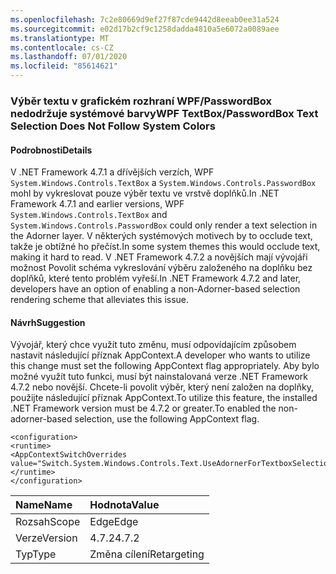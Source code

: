 ```yaml
---
ms.openlocfilehash: 7c2e80669d9ef27f87cde9442d8eeab0ee31a524
ms.sourcegitcommit: e02d17b2cf9c1258dadda4810a5e6072a0089aee
ms.translationtype: MT
ms.contentlocale: cs-CZ
ms.lasthandoff: 07/01/2020
ms.locfileid: "85614621"
---
```

### <a name="wpf-textboxpasswordbox-text-selection-does-not-follow-system-colors"></a><span data-ttu-id="0908b-101">Výběr textu v grafickém rozhraní WPF/PasswordBox nedodržuje systémové barvy</span><span class="sxs-lookup"><span data-stu-id="0908b-101">WPF TextBox/PasswordBox Text Selection Does Not Follow System Colors</span></span>

#### <a name="details"></a><span data-ttu-id="0908b-102">Podrobnosti</span><span class="sxs-lookup"><span data-stu-id="0908b-102">Details</span></span>

<span data-ttu-id="0908b-103">V .NET Framework 4.7.1 a dřívějších verzích, WPF `System.Windows.Controls.TextBox` a `System.Windows.Controls.PasswordBox` mohl by vykreslovat pouze výběr textu ve vrstvě doplňků.</span><span class="sxs-lookup"><span data-stu-id="0908b-103">In .NET Framework 4.7.1 and earlier versions, WPF `System.Windows.Controls.TextBox` and `System.Windows.Controls.PasswordBox` could only render a text selection in the Adorner layer.</span></span> <span data-ttu-id="0908b-104">V některých systémových motivech by to occlude text, takže je obtížné ho přečíst.</span><span class="sxs-lookup"><span data-stu-id="0908b-104">In some system themes this would occlude text, making it hard to read.</span></span>  <span data-ttu-id="0908b-105">V .NET Framework 4.7.2 a novějších mají vývojáři možnost Povolit schéma vykreslování výběru založeného na doplňku bez doplňků, které tento problém vyřeší.</span><span class="sxs-lookup"><span data-stu-id="0908b-105">In .NET Framework 4.7.2 and later, developers have an option of enabling a non-Adorner-based selection rendering scheme that alleviates this issue.</span></span>

#### <a name="suggestion"></a><span data-ttu-id="0908b-106">Návrh</span><span class="sxs-lookup"><span data-stu-id="0908b-106">Suggestion</span></span>

<span data-ttu-id="0908b-107">Vývojář, který chce využít tuto změnu, musí odpovídajícím způsobem nastavit následující příznak AppContext.</span><span class="sxs-lookup"><span data-stu-id="0908b-107">A developer who wants to utilize this change must set the following AppContext flag appropriately.</span></span>  <span data-ttu-id="0908b-108">Aby bylo možné využít tuto funkci, musí být nainstalovaná verze .NET Framework 4.7.2 nebo novější. Chcete-li povolit výběr, který není založen na doplňky, použijte následující příznak AppContext.</span><span class="sxs-lookup"><span data-stu-id="0908b-108">To utilize this feature, the installed .NET Framework version must be 4.7.2 or greater.To enabled the non-adorner-based selection, use the following AppContext flag.</span></span><pre><code class="lang-xml">&lt;configuration&gt;&#13;&#10;&lt;runtime&gt;&#13;&#10;&lt;AppContextSwitchOverrides value=&quot;Switch.System.Windows.Controls.Text.UseAdornerForTextboxSelectionRendering=false&quot;/&gt;&#13;&#10;&lt;/runtime&gt;&#13;&#10;&lt;/configuration&gt;&#13;&#10;</code></pre>

| <span data-ttu-id="0908b-109">Name</span><span class="sxs-lookup"><span data-stu-id="0908b-109">Name</span></span>    | <span data-ttu-id="0908b-110">Hodnota</span><span class="sxs-lookup"><span data-stu-id="0908b-110">Value</span></span>       |
|:--------|:------------|
| <span data-ttu-id="0908b-111">Rozsah</span><span class="sxs-lookup"><span data-stu-id="0908b-111">Scope</span></span>   | <span data-ttu-id="0908b-112">Edge</span><span class="sxs-lookup"><span data-stu-id="0908b-112">Edge</span></span>        |
| <span data-ttu-id="0908b-113">Verze</span><span class="sxs-lookup"><span data-stu-id="0908b-113">Version</span></span> | <span data-ttu-id="0908b-114">4.7.2</span><span class="sxs-lookup"><span data-stu-id="0908b-114">4.7.2</span></span>       |
| <span data-ttu-id="0908b-115">Typ</span><span class="sxs-lookup"><span data-stu-id="0908b-115">Type</span></span>    | <span data-ttu-id="0908b-116">Změna cílení</span><span class="sxs-lookup"><span data-stu-id="0908b-116">Retargeting</span></span> |

